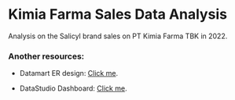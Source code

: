 #  Kimia Farma Sales Data Analysis

Analysis on the Salicyl brand sales on PT Kimia Farma TBK in 2022.

### Another resources:

- Datamart ER design: [Click me](https://drive.google.com/file/d/12bTqvTK7jN3NBObzlNc_423CB8BBubtU/view?usp=sharing).

- DataStudio Dashboard: [Click me](https://datastudio.google.com/reporting/c9816161-2235-476e-a9c5-060651b20109).


